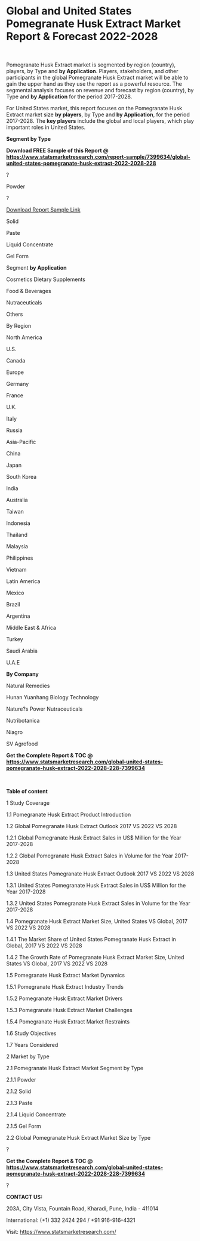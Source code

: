 <h1>Global and United States Pomegranate Husk Extract Market Report & Forecast 2022-2028</h1><br/><p>Pomegranate Husk Extract market is segmented by region (country), players, by Type and <strong>by Application</strong>. Players, stakeholders, and other participants in the global Pomegranate Husk Extract market will be able to gain the upper hand as they use the report as a powerful resource. The segmental analysis focuses on revenue and forecast by region (country), by Type and <strong>by Application</strong> for the period 2017-2028.</p>
 
 
 
 <p>For United States market, this report focuses on the Pomegranate Husk Extract market size <strong>by players</strong>, by Type and <strong>by Application</strong>, for the period 2017-2028. The <strong>key players</strong> include the global and local players, which play important roles in United States.</p>
 
 
 
 <p><strong>Segment by Type</strong></p>
 
 
 
 <div><b>Download FREE Sample of this Report @ <a href="https://www.statsmarketresearch.com/download-free-sample/7399634/global-united-states-pomegranate-husk-extract-2022-2028-228">https://www.statsmarketresearch.com/report-sample/7399634/global-united-states-pomegranate-husk-extract-2022-2028-228</a></b></div>
 
 
 
 <p>? </p>
 
 
 
 <p>Powder</p>
 
 
 
 <p>? </p>
 
 
 
 <p><a href="https://www.statsmarketresearch.com/download-free-sample/7399634/global-united-states-pomegranate-husk-extract-2022-2028-228">Download Report Sample Link</a></p>
 
 
 
 <p>Solid</p>
 
 
 
 <p>Paste</p>
 
 
 
 <p>Liquid Concentrate</p>
 
 
 
 <p>Gel Form</p>
 
 
 
 <p>Segment <strong>by Application</strong></p>
 
 
 
 <p>Cosmetics Dietary Supplements</p>
 
 
 
 <p>Food & Beverages</p>
 
 
 
 <p>Nutraceuticals</p>
 
 
 
 <p>Others</p>
 
 
 
 <p>By Region</p>
 
 
 
 <p>North America</p>
 
 
 
 <p>U.S.</p>
 
 
 
 <p>Canada</p>
 
 
 
 <p>Europe</p>
 
 
 
 <p>Germany</p>
 
 
 
 <p>France</p>
 
 
 
 <p>U.K.</p>
 
 
 
 <p>Italy</p>
 
 
 
 <p>Russia</p>
 
 
 
 <p>Asia-Pacific</p>
 
 
 
 <p>China</p>
 
 
 
 <p>Japan</p>
 
 
 
 <p>South Korea</p>
 
 
 
 <p>India</p>
 
 
 
 <p>Australia</p>
 
 
 
 <p>Taiwan</p>
 
 
 
 <p>Indonesia</p>
 
 
 
 <p>Thailand</p>
 
 
 
 <p>Malaysia</p>
 
 
 
 <p>Philippines</p>
 
 
 
 <p>Vietnam</p>
 
 
 
 <p>Latin America</p>
 
 
 
 <p>Mexico</p>
 
 
 
 <p>Brazil</p>
 
 
 
 <p>Argentina</p>
 
 
 
 <p>Middle East & Africa</p>
 
 
 
 <p>Turkey</p>
 
 
 
 <p>Saudi Arabia</p>
 
 
 
 <p>U.A.E</p>
 
 
 
 <p><strong>By Company</strong></p>
 
 
 
 <p>Natural Remedies</p>
 
 
 
 <p>Hunan Yuanhang Biology Technology</p>
 
 
 
 <p>Nature?s Power Nutraceuticals</p>
 
 
 
 <p>Nutribotanica</p>
 
 
 
 <p>Niagro</p>
 
 
 
 <p>SV Agrofood</p>
 
 
 
 <div><b>Get the Complete Report & TOC @ <a href="https://www.statsmarketresearch.com/global-united-states-pomegranate-husk-extract-2022-2028-228-7399634">https://www.statsmarketresearch.com/global-united-states-pomegranate-husk-extract-2022-2028-228-7399634</a></b></div>
 
 
 
 <p><br />
 
 <b>Table of content</b></p>
 
 
 
 <p>1 Study Coverage<br />
 
 1.1 Pomegranate Husk Extract Product Introduction<br />
 
 1.2 Global Pomegranate Husk Extract Outlook 2017 VS 2022 VS 2028<br />
 
 1.2.1 Global Pomegranate Husk Extract Sales in US$ Million for the Year 2017-2028<br />
 
 1.2.2 Global Pomegranate Husk Extract Sales in Volume for the Year 2017-2028<br />
 
 1.3 United States Pomegranate Husk Extract Outlook 2017 VS 2022 VS 2028<br />
 
 1.3.1 United States Pomegranate Husk Extract Sales in US$ Million for the Year 2017-2028<br />
 
 1.3.2 United States Pomegranate Husk Extract Sales in Volume for the Year 2017-2028<br />
 
 1.4 Pomegranate Husk Extract Market Size, United States VS Global, 2017 VS 2022 VS 2028<br />
 
 1.4.1 The Market Share of United States Pomegranate Husk Extract in Global, 2017 VS 2022 VS 2028<br />
 
 1.4.2 The Growth Rate of Pomegranate Husk Extract Market Size, United States VS Global, 2017 VS 2022 VS 2028<br />
 
 1.5 Pomegranate Husk Extract Market Dynamics<br />
 
 1.5.1 Pomegranate Husk Extract Industry Trends<br />
 
 1.5.2 Pomegranate Husk Extract Market Drivers<br />
 
 1.5.3 Pomegranate Husk Extract Market Challenges<br />
 
 1.5.4 Pomegranate Husk Extract Market Restraints<br />
 
 1.6 Study Objectives<br />
 
 1.7 Years Considered<br />
 
 2 Market by Type<br />
 
 2.1 Pomegranate Husk Extract Market Segment by Type<br />
 
 2.1.1 Powder<br />
 
 2.1.2 Solid<br />
 
 2.1.3 Paste<br />
 
 2.1.4 Liquid Concentrate<br />
 
 2.1.5 Gel Form<br />
 
 2.2 Global Pomegranate Husk Extract Market Size by Type<br />
 
 ? </p>
 
 
 
 <div><b>Get the Complete Report & TOC @ <a href="https://www.statsmarketresearch.com/global-united-states-pomegranate-husk-extract-2022-2028-228-7399634">https://www.statsmarketresearch.com/global-united-states-pomegranate-husk-extract-2022-2028-228-7399634</a></b></div>
 
 
 
 <p>? </p>
 
 
 
 <p><b>CONTACT US:</b><br />
 
 203A, City Vista, Fountain Road, Kharadi, Pune, India - 411014<br />
 
 International: (+1) 332 2424 294 / +91 916-916-4321<br />
 
 Visit: <a href="https://www.statsmarketresearch.com/">https://www.statsmarketresearch.com/</a></p>